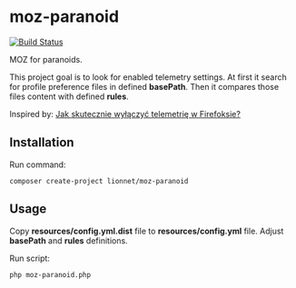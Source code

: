 # moz-paranoid

[![Build Status](https://travis-ci.org/maciejlew/moz-paranoid.svg?branch=master)](https://travis-ci.org/maciejlew/moz-paranoid)

MOZ for paranoids.

This project goal is to look for enabled telemetry settings. At first it search for profile preference files in defined **basePath**. Then it compares those files content with defined **rules**.

Inspired by: [Jak skutecznie wyłączyć telemetrię w Firefoksie?][1]

## Installation

Run command:

```
composer create-project lionnet/moz-paranoid
```

## Usage

Copy **resources/config.yml.dist** file to **resources/config.yml** file.
Adjust **basePath** and **rules** definitions.

Run script:

```
php moz-paranoid.php
```

[1]: https://www.dobreprogramy.pl/Jak-skutecznie-wylaczyc-telemetrie-w-Firefoksie-Jedno-klikniecie-to-za-malo,News,85414.html
